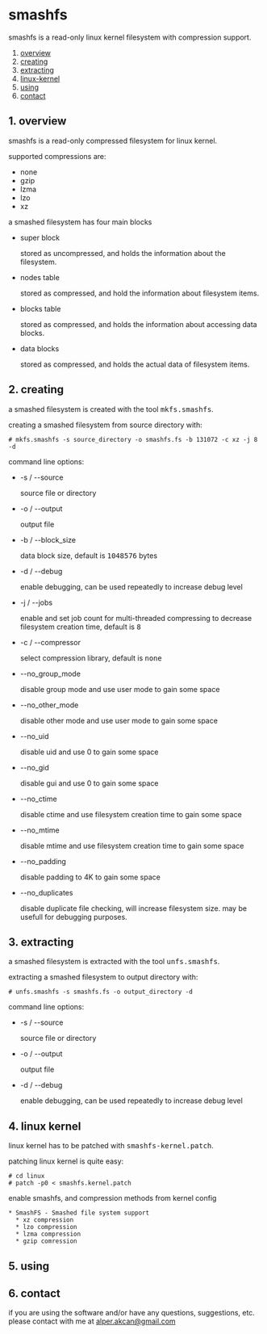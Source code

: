 # smashfs #

smashfs is a read-only linux kernel filesystem with compression support.

1. <a href="#1-overview">overview</a>
2. <a href="#2-creating">creating</a>
3. <a href="#3-extracting">extracting</a>
4. <a href="#4-linux-kernel">linux-kernel</a>
4. <a href="#5-using">using</a>
6. <a href="#6-contact">contact</a>

## 1. overview ##

smashfs is a read-only compressed filesystem for linux kernel.

supported compressions are:

* none
* gzip
* lzma
* lzo
* xz

a smashed filesystem has four main blocks

* super block

  stored as uncompressed, and holds the information about the filesystem.

* nodes table

  stored as compressed, and hold the information about filesystem items.

* blocks table

  stored as compressed, and holds the information about accessing data blocks.

* data blocks

  stored as compressed, and holds the actual data of filesystem items.

## 2. creating ##

a smashed filesystem is created with the tool <tt>mkfs.smashfs</tt>.

creating a smashed filesystem from source directory with:

    # mkfs.smashfs -s source_directory -o smashfs.fs -b 131072 -c xz -j 8 -d

command line options:

* -s / --source

  source file or directory

* -o / --output

  output file

* -b / --block_size

  data block size, default is <tt>1048576</tt> bytes

* -d / --debug

  enable debugging, can be used repeatedly to increase debug level

* -j / --jobs

  enable and set job count for multi-threaded compressing to decrease filesystem creation time,
  default is <tt>8</tt>

* -c / --compressor

  select compression library, default is <tt>none</tt>

* --no_group_mode

  disable group mode and use user mode to gain some space

* --no_other_mode

  disable other mode and use user mode to gain some space

* --no_uid

  disable uid and use 0 to gain some space

* --no_gid

  disable gui and use 0 to gain some space

* --no_ctime

  disable ctime and use filesystem creation time to gain some space

* --no_mtime

  disable mtime and use filesystem creation time to gain some space

* --no_padding

  disable padding to 4K to gain some space

* --no_duplicates

  disable duplicate file checking, will increase filesystem size.
  may be usefull for debugging purposes.

## 3. extracting ##

a smashed filesystem is extracted with the tool <tt>unfs.smashfs</tt>.

extracting a smashed filesystem to output directory with:

    # unfs.smashfs -s smashfs.fs -o output_directory -d

command line options:

* -s / --source

  source file or directory

* -o / --output

  output file

* -d / --debug

  enable debugging, can be used repeatedly to increase debug level

## 4. linux kernel ##

linux kernel has to be patched with <tt>smashfs-kernel.patch</tt>.

patching linux kernel is quite easy:

    # cd linux
    # patch -p0 < smashfs.kernel.patch

enable smashfs, and compression methods from kernel config

    * SmashFS - Smashed file system support
      * xz compression
      * lzo compression
      * lzma compression
      * gzip comression

## 5. using ##

## 6. contact ##

if you are using the software and/or have any questions, suggestions, etc. please contact with me at alper.akcan@gmail.com
